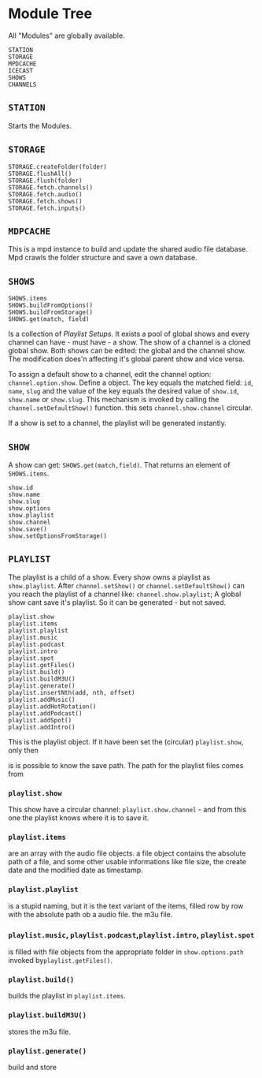 # Module Tree

All "Modules" are globally available.

```
STATION
STORAGE
MPDCACHE
ICECAST
SHOWS
CHANNELS
```

## `STATION`

Starts the Modules.

## `STORAGE`
```
STORAGE.createFolder(folder)
STORAGE.flushAll()
STORAGE.flush(folder)
STORAGE.fetch.channels()
STORAGE.fetch.audio()
STORAGE.fetch.shows()
STORAGE.fetch.inputs()
```

## `MDPCACHE`

This is a mpd instance to build and update the shared audio file database.
Mpd crawls the folder structure and save a own database.

## `SHOWS`
```
SHOWS.items
SHOWS.buildFromOptions()
SHOWS.buildFromStorage()
SHOWS.get(match, field)
```

Is a collection of *Playlist Setups*. It exists a pool of global shows
and every channel can have - must have - a show.
The show of a channel is a cloned global show.
Both shows can be edited: the global and the channel show.
The modification does'n affecting it's global parent show and vice versa.
 
To assign a default show to a channel, edit the channel option: `channel.option.show`.
Define a object. The key equals the matched field: `id`, `name`, `slug` and
the value of the key equals the desired value of `show.id`, `show.name` or `show.slug`.
This mechanism is invoked by calling the `channel.setDefaultShow()` function.
this sets `channel.show.channel` circular.
 
If a show is set to a channel, the playlist will be generated instantly. 

## `SHOW`
A show can get: `SHOWS.get(match,field)`. That returns an element of `SHOWS.items`.

```
show.id
show.name
show.slug
show.options
show.playlist
show.channel
show.save()
show.setOptionsFromStorage()
```

## `PLAYLIST`
 
The playlist is a child of a show. Every show owns a playlist as `show.playlist`.
After `channel.setShow()` or `channel.setDefaultShow()` can you reach the playlist of a channel like: `channel.show.playlist`;
A global show cant save it's playlist. So it can be generated - but not saved.
 
```
playlist.show
playlist.items
playlist.playlist
playlist.music
playlist.podcast
playlist.intro
playlist.spot
playlist.getFiles()
playlist.build()
playlist.buildM3U()
playlist.generate()
playlist.insertNth(add, nth, offset)
playlist.addMusic()
playlist.addHotRotation()
playlist.addPodcast()
playlist.addSpot()
playlist.addIntro()
```
 
This is the playlist object. If it have been set the (circular) `playlist.show`, only then

is is possible to know the save path. The path for the playlist files comes from
### `playlist.show`
This show have a circular channel: `playlist.show.channel` - and
from this one the playlist knows where it is to save it.
 
### `playlist.items`
are an array with the audio file objects. a file object contains the absolute path
of a file, and some other usable informations like file size, the create date and the modified date as timestamp.
 
### `playlist.playlist`
is a stupid naming, but it is the text variant of the items, filled row by row
with the absolute path ob a audio file. the m3u file.

### `playlist.music`, `playlist.podcast`,`playlist.intro`, `playlist.spot`
is filled with file objects from the appropriate folder in `show.options.path`
invoked by`playlist.getFiles()`.

### `playlist.build()`
builds the playlist in `playlist.items`.
 
### `playlist.buildM3U()`
stores the m3u file.
 
### `playlist.generate()`
build and store
 


